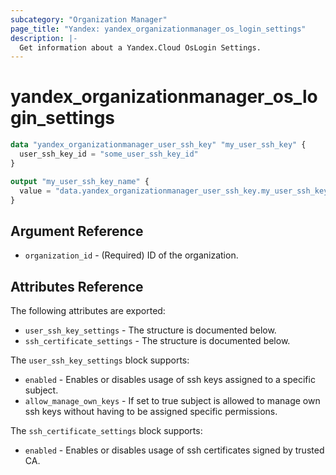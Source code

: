 ```yaml
---
subcategory: "Organization Manager"
page_title: "Yandex: yandex_organizationmanager_os_login_settings"
description: |-
  Get information about a Yandex.Cloud OsLogin Settings.
---
```



# yandex_organizationmanager_os_login_settings




```terraform
data "yandex_organizationmanager_user_ssh_key" "my_user_ssh_key" {
  user_ssh_key_id = "some_user_ssh_key_id"
}

output "my_user_ssh_key_name" {
  value = "data.yandex_organizationmanager_user_ssh_key.my_user_ssh_key.name"
}
```

## Argument Reference

* `organization_id` - (Required) ID of the organization.

## Attributes Reference

The following attributes are exported:

* `user_ssh_key_settings` - The structure is documented below.
* `ssh_certificate_settings` - The structure is documented below.

The `user_ssh_key_settings` block supports:
* `enabled` - Enables or disables usage of ssh keys assigned to a specific subject.
* `allow_manage_own_keys` - If set to true subject is allowed to manage own ssh keys without having to be assigned specific permissions.

The `ssh_certificate_settings` block supports:
* `enabled` - Enables or disables usage of ssh certificates signed by trusted CA.
